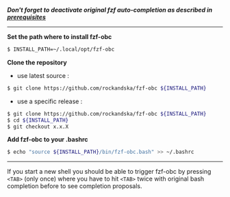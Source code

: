 ***Don't forget to deactivate original fzf auto-completion as described in
[prerequisites](prerequisites.md)***

---

**Set the path where to install fzf-obc**
```bash
$ INSTALL_PATH=~/.local/opt/fzf-obc
```

**Clone the repository**

- use latest source :

```bash
$ git clone https://github.com/rockandska/fzf-obc ${INSTALL_PATH}
```

- use a specific release :

```bash
$ git clone https://github.com/rockandska/fzf-obc ${INSTALL_PATH}
$ cd ${INSTALL_PATH}
$ git checkout x.x.X
```

**Add fzf-obc to your .bashrc**
```bash
$ echo "source ${INSTALL_PATH}/bin/fzf-obc.bash" >> ~/.bashrc
```

---

If you start a new shell you should be able to trigger fzf-obc by pressing `<TAB>` (only once) where you have to hit `<TAB>` twice with original bash completion before to see completion proposals.
